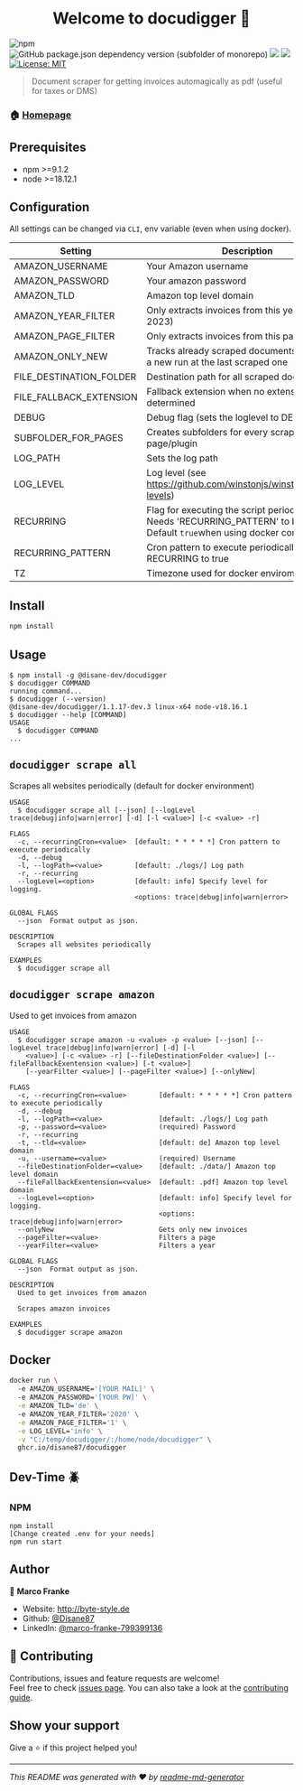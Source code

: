 <h1 align="center">Welcome to docudigger 👋</h1>
<p>
  <img alt="npm" src="https://img.shields.io/npm/v/@disane-dev/docudigger/latest">
  <img alt="GitHub package.json dependency version (subfolder of monorepo)" src="https://img.shields.io/github/package-json/dependency-version/Disane87/docudigger/puppeteer">
  

  <img src="https://img.shields.io/badge/npm-%3E%3D9.1.2-blue.svg" />
  <img src="https://img.shields.io/badge/node-%3E%3D18.12.1-blue.svg" />
  <a href="#" target="_blank">
    <img alt="License: MIT" src="https://img.shields.io/badge/License-MIT-yellow.svg" />
  </a>
</p>

> Document scraper for getting invoices automagically as pdf (useful for taxes or DMS)

### 🏠 [Homepage](https://repo.disane.dev/Disane/docudigger#readme)

## Prerequisites

- npm >=9.1.2
- node >=18.12.1


## Configuration
All settings can be changed via `CLI`, env variable (even when using docker).


| Setting  |  Description  | Default value  |
|---|---|---|
| AMAZON_USERNAME  | Your Amazon username  | `null`  |
| AMAZON_PASSWORD  | Your amazon password  | `null`  |
| AMAZON_TLD  |  Amazon top level domain  | `de`  |
| AMAZON_YEAR_FILTER  | Only extracts invoices from this year (i.e. 2023)  | `2023` |
| AMAZON_PAGE_FILTER  | Only extracts invoices from this page (i.e. 2)  | `null`  |
| AMAZON_ONLY_NEW  | Tracks already scraped documents and starts a new run at the last scraped one  | `true`  |
| FILE_DESTINATION_FOLDER  | Destination path for all scraped documents  | `./documents/` |
| FILE_FALLBACK_EXTENSION  | Fallback extension when no extension can be determined  | `.pdf`   |
| DEBUG  | Debug flag (sets the loglevel to DEBUG)  | `false`  |
| SUBFOLDER_FOR_PAGES  | Creates subfolders for every scraped page/plugin  | `false`  |
| LOG_PATH  | Sets the log path   | `./logs/` |
| LOG_LEVEL  | Log level (see https://github.com/winstonjs/winston#logging-levels)  | `info`  |
| RECURRING  | Flag for executing the script periodically. Needs 'RECURRING_PATTERN' to be set. Default `true`when using docker container  | `false`  |
| RECURRING_PATTERN  | Cron pattern to execute periodically. Needs RECURRING to true  | `*/30 * * * *`  |
| TZ  | Timezone used for docker enviroments  | `Europe/Berlin`  |

## Install

```sh
npm install
```
## Usage
<!-- usage -->
```sh-session
$ npm install -g @disane-dev/docudigger
$ docudigger COMMAND
running command...
$ docudigger (--version)
@disane-dev/docudigger/1.1.17-dev.3 linux-x64 node-v18.16.1
$ docudigger --help [COMMAND]
USAGE
  $ docudigger COMMAND
...
```
<!-- usagestop -->

## `docudigger scrape all`

Scrapes all websites periodically (default for docker environment)

```
USAGE
  $ docudigger scrape all [--json] [--logLevel trace|debug|info|warn|error] [-d] [-l <value>] [-c <value> -r]

FLAGS
  -c, --recurringCron=<value>  [default: * * * * *] Cron pattern to execute periodically
  -d, --debug
  -l, --logPath=<value>        [default: ./logs/] Log path
  -r, --recurring
  --logLevel=<option>          [default: info] Specify level for logging.
                               <options: trace|debug|info|warn|error>

GLOBAL FLAGS
  --json  Format output as json.

DESCRIPTION
  Scrapes all websites periodically

EXAMPLES
  $ docudigger scrape all
```


## `docudigger scrape amazon`

Used to get invoices from amazon

```
USAGE
  $ docudigger scrape amazon -u <value> -p <value> [--json] [--logLevel trace|debug|info|warn|error] [-d] [-l
    <value>] [-c <value> -r] [--fileDestinationFolder <value>] [--fileFallbackExentension <value>] [-t <value>]
    [--yearFilter <value>] [--pageFilter <value>] [--onlyNew]

FLAGS
  -c, --recurringCron=<value>        [default: * * * * *] Cron pattern to execute periodically
  -d, --debug
  -l, --logPath=<value>              [default: ./logs/] Log path
  -p, --password=<value>             (required) Password
  -r, --recurring
  -t, --tld=<value>                  [default: de] Amazon top level domain
  -u, --username=<value>             (required) Username
  --fileDestinationFolder=<value>    [default: ./data/] Amazon top level domain
  --fileFallbackExentension=<value>  [default: .pdf] Amazon top level domain
  --logLevel=<option>                [default: info] Specify level for logging.
                                     <options: trace|debug|info|warn|error>
  --onlyNew                          Gets only new invoices
  --pageFilter=<value>               Filters a page
  --yearFilter=<value>               Filters a year

GLOBAL FLAGS
  --json  Format output as json.

DESCRIPTION
  Used to get invoices from amazon

  Scrapes amazon invoices

EXAMPLES
  $ docudigger scrape amazon
```

## Docker
```sh
docker run \ 
  -e AMAZON_USERNAME='[YOUR MAIL]' \ 
  -e AMAZON_PASSWORD='[YOUR PW]' \
  -e AMAZON_TLD='de' \ 
  -e AMAZON_YEAR_FILTER='2020' \
  -e AMAZON_PAGE_FILTER='1' \
  -e LOG_LEVEL='info' \
  -v "C:/temp/docudigger/:/home/node/docudigger" \
  ghcr.io/disane87/docudigger
```

## Dev-Time 🪲
### NPM
```npm
npm install
[Change created .env for your needs]
npm run start
```

## Author

👤 **Marco Franke**

* Website: http://byte-style.de
* Github: [@Disane87](https://github.com/Disane87)
* LinkedIn: [@marco-franke-799399136](https://linkedin.com/in/marco-franke-799399136)

## 🤝 Contributing

Contributions, issues and feature requests are welcome!<br />Feel free to check [issues page](https://repo.disane.dev/Disane/docudigger/issues). You can also take a look at the [contributing guide](https://repo.disane.dev/Disane/docudigger/blob/master/CONTRIBUTING.md).

## Show your support

Give a ⭐️ if this project helped you!

***
_This README was generated with ❤️ by [readme-md-generator](https://github.com/kefranabg/readme-md-generator)_
